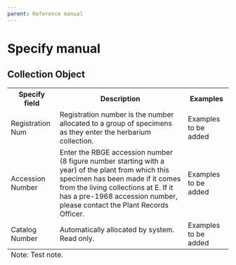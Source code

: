 ```yaml
---
parent: Reference manual
---
```


# Specify manual

## Collection Object 

<table>
  <tr>
   <th><strong>Specify field</strong>
   </th>
   <th><strong>Description</strong>
   </th>
   <th><strong>Examples</strong>
   </th>
  </tr>
  <tr>    
   <td>Registration Num
   </td>
   <td>Registration number is the number allocated to a group of specimens as they enter the herbarium collection.
   </td>
   <td>Examples to be added
   </td>
  </tr>
   <td>Accession Number
   </td>
   <td>Enter the RBGE accession number (8 figure number starting with a year) of the plant from which this specimen has been made if it comes from the living collections at E. If it has a pre-1968 accession number, please contact the Plant Records Officer. 
   </td>
   <td> Examples to be added
   </td>
  </tr>
  <tr>    
   <td>Catalog Number
   </td>
   <td>Automatically allocated by system. Read only.
   </td>
   <td>Examples to be added
   </td>
  </tr>
  </tr>
  <tfoot>
   <tr>
    <td style="font-weight:400;text-align:left" colspan="3" >
     Note:	Test note.
    </td>
   </tr>
  <tfoot>
</table>

